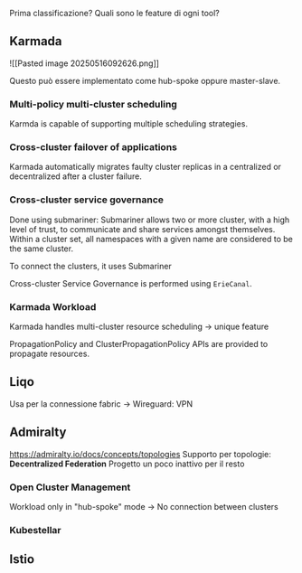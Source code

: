 Prima classificazione?
Quali sono le feature di ogni tool?

## Karmada

![[Pasted image 20250516092626.png]]

Questo può essere implementato come hub-spoke oppure master-slave. 

### Multi-policy multi-cluster scheduling
Karmda is capable of supporting multiple scheduling strategies.

### Cross-cluster failover of applications
Karmada automatically migrates faulty cluster replicas in a centralized or decentralized after a cluster failure.

### Cross-cluster service governance

Done using submariner:
Submariner allows two or more cluster, with a high level of trust, to communicate and share services amongst themselves. Within a cluster set, all namespaces with a given name are considered to be the same cluster.

To connect the clusters, it uses Submariner

Cross-cluster Service Governance is performed using `ErieCanal`.

### Karmada Workload 
Karmada handles multi-cluster resource scheduling -> unique feature

PropagationPolicy and ClusterPropagationPolicy APIs are provided to propagate resources.


## Liqo
Usa per la connessione fabric -> Wireguard: VPN


## Admiralty
https://admiralty.io/docs/concepts/topologies
Supporto per topologie: **Decentralized Federation**
Progetto un poco inattivo per il resto


### Open Cluster Management
Workload only in "hub-spoke" mode -> No connection between clusters



### Kubestellar


## Istio























